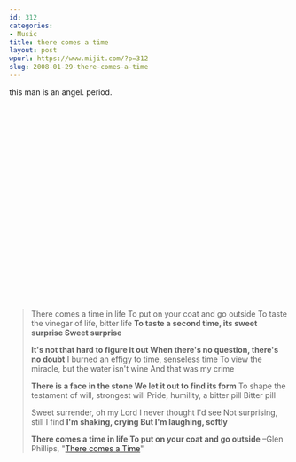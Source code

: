 ```yaml
---
id: 312
categories:
- Music
title: there comes a time
layout: post
wpurl: https://www.mijit.com/?p=312
slug: 2008-01-29-there-comes-a-time
---
```

this man is an angel. period.

<object width="425" height="355"><param name="movie" value="https://www.youtube.com/v/wVb2RIfsKmI&rel=1"></param><param name="wmode" value="transparent"></param><embed src="https://www.youtube.com/v/wVb2RIfsKmI&rel=1" type="application/x-shockwave-flash" wmode="transparent" width="425" height="355"></embed></object>

<blockquote>
There comes a time in life
To put on your coat and go outside
To taste the vinegar of life, bitter life
<strong>To taste a second time, its sweet surprise
Sweet surprise</strong>

<strong>It's not that hard to figure it out
When there's no question, there's no doubt</strong>
I burned an effigy to time, senseless time
To view the miracle, but the water isn't wine
And that was my crime

<strong>There is a face in the stone
We let it out to find its form</strong>
To shape the testament of will, strongest will
Pride, humility, a bitter pill
Bitter pill

Sweet surrender, oh my Lord
I never thought I'd see
Not surprising, still I find
<strong>I'm shaking, crying
But I'm laughing, softly</strong>

<strong>There comes a time in life
To put on your coat and go outside</strong>
–Glen Phillips, "<a href="https://www.amazon.com/exec/obidos/ASIN/B0000TGAIC/ref=nosim/mijitcom">There comes a Time</a>"</blockquote>

